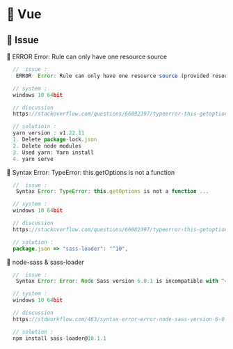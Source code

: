 # 🔎 Vue

## 🔺 Issue

🔸  ERROR  Error: Rule can only have one resource source 

  ```javascript
    //  issue :
     ERROR  Error: Rule can only have one resource source (provided resource and test + include + exclude)...

    // system :
    windows 10 64bit

    // discussion
    https://stackoverflow.com/questions/66082397/typeerror-this-getoptions-is-not-a-function

    // solutioin : 
    yarn version : v1.22.11
    1. Delete package-lock.json
    2. Delete node modules
    3. Used yarn: Yarn install
    4. yarn serve

  ```

🔸  Syntax Error: TypeError: this.getOptions is not a function

  ```javascript
    //  issue :
     Syntax Error: TypeError: this.getOptions is not a function ...

    // system :
    windows 10 64bit

    // discussion
    https://stackoverflow.com/questions/66082397/typeerror-this-getoptions-is-not-a-function

    // solution : 
    package.json => "sass-loader": "^10",
  ```

🔸  node-sass & sass-loader

  ```javascript
    //  issue :
     Syntax Error: Error: Node Sass version 6.0.1 is incompatible with ^4.0.0.

    // system :
    windows 10 64bit

    // discussion
    https://stdworkflow.com/463/syntax-error-error-node-sass-version-6-0-1-is-incompatible-with-4-0-0

    // solution : 
    npm install sass-loader@10.1.1
  ```
